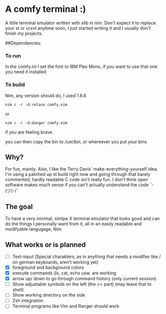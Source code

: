 # A comfy terminal :)
A little terminal emulator written with xlib in nim.
Don't expect it to replace your st or urxvt anytime soon, I just started writing it and I usually don't finish my projects.

##Dependancies:
### To run
In the comfy.ini I set the font to IBM Plex Mono, if you want to use that one you need it installed
### To build
Nim, any version should do, I used 1.6.6

```
nim c -r -d:relase comfy.nim
```
or
```
nim c -r -d:danger comfy.nim
```
if you are feeling brave.

you can then copy the bin to */usr/bin*, or whereever you put your bins 

## Why?
For fun, mainly.
Also, I like the Terry Davis' make-everything-yourself idea.
I'm using a patched up st build right now and going through that barely commented, hardly readable C code isn't really fun.
I don't think open software makes much sense if you can't actually understand the code  ¯\-(ツ)-/¯

## The goal
To have a very minimal, simlpe X terminal emulator that looks good and can do the things I personally want from it, all in an easily readable and modifyable langugage, Nim.

## What works or is planned
- [ ] Text-input (Special charakters, as in anything that needs a modifier like / on german keyboards, aren't working yet)
- [X] foreground and background colors
- [X] execute commands (ls, cat, echo usw. are working
- [X] arrow up/ down to go through command history (only current session)
- [ ] Show adjustable symbols on the left (the >> part) (may leave that to shell)
- [ ] Show working directory on the side
- [ ] Zsh integration
- [ ] Terminal programs like Vim and Ranger should work
